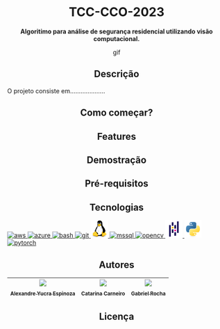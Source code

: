 <div align="center">
  <h1>TCC-CCO-2023</h1>
  <p>
  <strong>Algoritimo para análise de segurança residencial utilizando visão computacional.</strong>  
  </p>
  gif
</div>

## <div align="center">Descrição</div>

O projeto consiste em....................

## <div align="center">Como começar?</div>

## <div align="center">Features</div>

## <div align="center">Demostração</div>

## <div align="center">Pré-requisitos</div>

## <div align="center">Tecnologias</div>

<p align="left"> 
  <a href="https://aws.amazon.com" target="_blank" rel="noreferrer"> <img src="https://cdn.jsdelivr.net/gh/devicons/devicon/icons/amazonwebservices/amazonwebservices-plain-wordmark.svg" alt="aws" width="40" height="40"/> </a> 
  <a href="https://azure.microsoft.com/en-in/" target="_blank" rel="noreferrer"> <img src="https://www.vectorlogo.zone/logos/microsoft_azure/microsoft_azure-icon.svg" alt="azure" width="40" height="40"/> </a> 
  <a href="https://www.gnu.org/software/bash/" target="_blank" rel="noreferrer"> <img src="https://www.vectorlogo.zone/logos/gnu_bash/gnu_bash-icon.svg" alt="bash" width="40" height="40"/> </a> 
  <a href="https://git-scm.com/" target="_blank" rel="noreferrer"> <img src="https://www.vectorlogo.zone/logos/git-scm/git-scm-icon.svg" alt="git" width="40" height="40"/> </a> 
  <a href="https://www.linux.org/" target="_blank" rel="noreferrer"> <img src="https://raw.githubusercontent.com/devicons/devicon/master/icons/linux/linux-original.svg" alt="linux" width="40" height="40"/> </a> 
  <a href="https://www.microsoft.com/en-us/sql-server" target="_blank" rel="noreferrer"> <img src="https://www.svgrepo.com/show/303229/microsoft-sql-server-logo.svg" alt="mssql" width="40" height="40"/> </a> 
  <a href="https://opencv.org/" target="_blank" rel="noreferrer"> <img src="https://www.vectorlogo.zone/logos/opencv/opencv-icon.svg" alt="opencv" width="40" height="40"/> </a> 
  <a href="https://pandas.pydata.org/" target="_blank" rel="noreferrer"> <img src="https://raw.githubusercontent.com/devicons/devicon/2ae2a900d2f041da66e950e4d48052658d850630/icons/pandas/pandas-original.svg" alt="pandas" width="40" height="40"/> </a> 
  <a href="https://www.python.org" target="_blank" rel="noreferrer"> <img src="https://raw.githubusercontent.com/devicons/devicon/master/icons/python/python-original.svg" alt="python" width="40" height="40"/> </a> 
  <a href="https://pytorch.org/" target="_blank" rel="noreferrer"> <img src="https://www.vectorlogo.zone/logos/pytorch/pytorch-icon.svg" alt="pytorch" width="40" height="40"/> </a> 
</p>


## <div align="center">Autores</div>

| [<img loading="lazy" src="https://avatars.githubusercontent.com/u/52496574?v=4" width=115><br><sub>Alexandre Yucra Espinoza</sub>](https://github.com/aleyucra74) |  [<img loading="lazy" src="https://avatars.githubusercontent.com/u/61799757?v=4" width=115><br><sub>Catarina Carneiro</sub>](https://github.com/Catarina-Carneiro) |  [<img loading="lazy" src="https://avatars.githubusercontent.com/u/61800445?v=4" width=115><br><sub>Gabriel Rocha</sub>](https://github.com/Gabriel-R-Pontes) |
| :---: | :---: | :---: |

## <div align="center">Licença</div>


